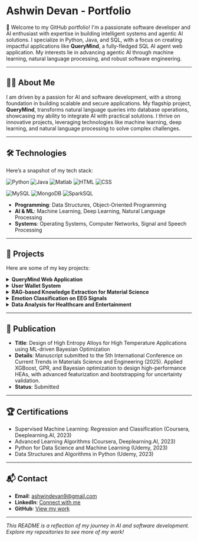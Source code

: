 # Ashwin Devan - Portfolio

👋 Welcome to my GitHub portfolio! I'm a passionate software developer and AI enthusiast with expertise in building intelligent systems and agentic AI solutions. I specialize in Python, Java, and SQL, with a focus on creating impactful applications like **QueryMind**, a fully-fledged SQL AI agent web application. My interests lie in advancing agentic AI through machine learning, natural language processing, and robust software engineering.

---

## 🧑‍💻 About Me

I am driven by a passion for AI and software development, with a strong foundation in building scalable and secure applications. My flagship project, **QueryMind**, transforms natural language queries into database operations, showcasing my ability to integrate AI with practical solutions. I thrive on innovative projects, leveraging technologies like machine learning, deep learning, and natural language processing to solve complex challenges.

---

## 🛠️ Technologies

Here’s a snapshot of my tech stack:

![Python](https://img.shields.io/badge/Python-3776AB?style=flat&logo=python&logoColor=white)
![Java](https://img.shields.io/badge/Java-007396?style=flat&logo=java&logoColor=white)
![Matlab](https://img.shields.io/badge/Matlab-AE2A2A?style=flat&logo=matlab&logoColor=white)
![HTML](https://img.shields.io/badge/HTML5-E34F26?style=flat&logo=html5&logoColor=white)
![CSS](https://img.shields.io/badge/CSS3-1572B6?style=flat&logo=css3&logoColor=white)

![MySQL](https://img.shields.io/badge/MySQL-4479A1?style=flat&logo=mysql&logoColor=white)
![MongoDB](https://img.shields.io/badge/MongoDB-47A248?style=flat&logo=mongodb&logoColor=white)
![SparkSQL](https://img.shields.io/badge/SparkSQL-E25A1C?style=flat&logo=apachespark&logoColor=white)

- **Programming**: Data Structures, Object-Oriented Programming
- **AI & ML**: Machine Learning, Deep Learning, Natural Language Processing
- **Systems**: Operating Systems, Computer Networks, Signal and Speech Processing

---

## 🚀 Projects

Here are some of my key projects:

<details>
<summary><strong>QueryMind Web Application</strong></summary>

- **Description**: A Streamlit-based web interface for interacting with SQLite databases using natural language queries. Features include user authentication, chat session management, and a neon-themed UI with a cyberpunk aesthetic.
- **Tech Stack**: Python, Streamlit, SQLite, LangChain, bcrypt, CSS
</details>

<details>
<summary><strong>User Wallet System</strong></summary>

- **Description**: A secure user wallet application utilizing blockchain technology and data structures for robust cryptography. Implements SHA-256 for password hashing and features a user-friendly web interface for secure transactions.
- **Tech Stack**: Python, Flask, HTML, CSS, MySQL, DSA
</details>

<details>
<summary><strong>RAG-based Knowledge Extraction for Material Science</strong></summary>

- **Description**: Developed a domain-specific Retrieval-Augmented Generation model using MatSciBERT and LLaMA 3.1 for precise knowledge retrieval in material science, with a chatbot interface for seamless access to insights.
- **Tech Stack**: Python, Transformers, MatSciBERT, LLaMA 3.1
</details>

<details>
<summary><strong>Emotion Classification on EEG Signals</strong></summary>

- **Description**: Built a 7-emotion classifier using the EMO-DB dataset, achieving 93% accuracy with Variational Mode Decomposition and PyTorch-based deep learning models.
- **Tech Stack**: Python, PyTorch, Matlab
</details>

<details>
<summary><strong>Data Analysis for Healthcare and Entertainment</strong></summary>

- **Description**: Structured complex healthcare datasets and analyzed MovieLens data using SparkSQL and Scala, extracting actionable insights with visualizations.
- **Tech Stack**: MySQL, SparkSQL, Scala, Python
</details>

---

## 📝 Publication

- **Title**: Design of High Entropy Alloys for High Temperature Applications using ML-driven Bayesian Optimization
- **Details**: Manuscript submitted to the 5th International Conference on Current Trends in Materials Science and Engineering (2025). Applied XGBoost, GPR, and Bayesian optimization to design high-performance HEAs, with advanced featurization and bootstrapping for uncertainty validation.
- **Status**: Submitted

---

## 🏆 Certifications

- Supervised Machine Learning: Regression and Classification (Coursera, Deeplearning.AI, 2023)
- Advanced Learning Algorithms (Coursera, Deeplearning.AI, 2023)
- Python for Data Science and Machine Learning (Udemy, 2023)
- Data Structures and Algorithms in Python (Udemy, 2023)

---

## 📬 Contact

- **Email**: [ashwindevan9@gmail.com](mailto:ashwindevan9@gmail.com)
- **LinkedIn**: [Connect with me](https://www.linkedin.com/in/your-linkedin)
- **GitHub**: [View my work](https://github.com/your-github)

---

*This README is a reflection of my journey in AI and software development. Explore my repositories to see more of my work!*
